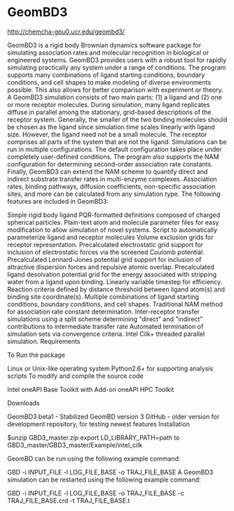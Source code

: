 # GeomBD3
http://chemcha-gpu0.ucr.edu/geombd3/

GeomBD3 is a rigid body Brownian dynamics software package for simulating association rates and molecular recognition in biological or engineered systems. GeomBD3 provides users with a robust tool for rapidly simulating practically any system under a range of conditions. The program supports many combinations of ligand starting conditions, boundary conditions, and cell shapes to make modeling of diverse environments possible. This also allows for better comparison with experiment or theory.
A GeomBD3 simulation consists of two main parts: (1) a ligand and (2) one or more receptor molecules. During simulation, many ligand replicates diffuse in parallel among the stationary, grid-based descriptions of the receptor system. Generally, the smaller of the two binding molecules should be chosen as the ligand since simulation time scales linearly with ligand size. However, the ligand need not be a small molecule. The receptor comprises all parts of the system that are not the ligand.
Simulations can be run in multiple configurations. The default configuration takes place under completely user-defined conditions. The program also supports the NAM configuration for determining second-order association rate constants. Finally, GeomBD3 can extend the NAM scheme to quantify direct and indirect substrate transfer rates in multi-enzyme complexes. Association rates, binding pathways, diffusion coefficients, non-specific association sites, and more can be calculated from any simulation type.
The following features are included in GeomBD3:

Simple rigid body ligand PQR-formatted definitions composed of charged spherical particles.
Plain-text atom and molecule parameter files for easy modification to allow simulation of novel systems.
Script to automatically parameterize ligand and receptor molecules
Volume exclusion grids for receptor representation.
Precalculated electrostatic grid support for inclusion of electrostatic forces via the screened Coulomb potential.
Precalculated Lennard-Jones potential grid support for inclusion of attractive dispersion forces and repulsive atomic overlap.
Precalculated ligand desolvation potential grid for the energy associated with stripping water from a ligand upon binding.
Linearly variable timestep for efficiency.
Reaction criteria defined by distance threshold between ligand atom(s) and binding site coordinate(s).
Multiple combinations of ligand starting conditions, boundary conditions, and cell shapes.
Traditional NAM method for association rate constant determination.
Inter-receptor transfer simulations using a split scheme determining "direct" and "indirect" contributions to intermediate transfer rate
Automated termination of simulation sets via convergence criteria.
Intel Cilk+ threaded parallel simulation.
Requirements

To Run the package

Linux or Unix-like operating system
Python2.6+ for supporting analysis scripts
To modify and compile the source code

Intel oneAPI Base Toolkit with Add-on oneAPI HPC Toolkit

Downloads

GeomBD3 beta1 - Stabilized GeomBD version 3
GitHub - older version for development repository, for testing newest features
Installation

$unzip GBD3_master.zip
export LD_LIBRARY_PATH=path to GBD3_master/GBD3_master/Example/intel_cilk

GeomBD can be run using the following example command:

GBD -i INPUT_FILE -l LOG_FILE_BASE -o TRAJ_FILE_BASE
A GeomBD3 simulation can be restarted using the following example command:

GBD -i INPUT_FILE -l LOG_FILE_BASE -o TRAJ_FILE_BASE -c TRAJ_FILE_BASE.crd -t TRAJ_FILE_BASE.t
